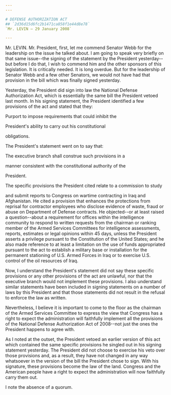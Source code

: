```yaml
---
---

# DEFENSE AUTHORIZATION ACT
## `2d36d15d6fc2b1471ca858f1e44d8e78`
`Mr. LEVIN — 29 January 2008`

---
```



Mr. LEVIN. Mr. President, first, let me commend Senator Webb for the 
leadership on the issue he talked about. I am going to speak very 
briefly on that same issue--the signing of the statement by the 
President yesterday--but before I do that, I wish to commend him and 
the other sponsors of this legislation. It is critically needed. It is 
long overdue. But for the leadership of Senator Webb and a few other 
Senators, we would not have had that provision in the bill which was 
finally signed yesterday.

Yesterday, the President did sign into law the National Defense 
Authorization Act, which is essentially the same bill the President 
vetoed last month. In his signing statement, the President identified a 
few provisions of the act and stated that they:




 Purport to impose requirements that could inhibit the 


 President's ability to carry out his constitutional 


 obligations.


The President's statement went on to say that:




 The executive branch shall construe such provisions in a 


 manner consistent with the constitutional authority of the 


 President.


The specific provisions the President cited relate to a commission to 
study


and submit reports to Congress on wartime contracting in Iraq and 
Afghanistan. He cited a provision that enhances the protections from 
reprisal for contractor employees who disclose evidence of waste, fraud 
or abuse on Department of Defense contracts. He objected--or at least 
raised a question--about a requirement for offices within the 
intelligence community to respond to written requests from the chairman 
or ranking member of the Armed Services Committees for intelligence 
assessments, reports, estimates or legal opinions within 45 days, 
unless the President asserts a privilege pursuant to the Constitution 
of the United States; and he also made reference to at least a 
limitation on the use of funds appropriated pursuant to the act to 
establish a military base or installation for the permanent stationing 
of U.S. Armed Forces in Iraq or to exercise U.S. control of the oil 
resources of Iraq.

Now, I understand the President's statement did not say these 
specific provisions or any other provisions of the act are unlawful, 
nor that the executive branch would not implement these provisions. I 
also understand similar statements have been included in signing 
statements on a number of laws by this President and that those 
statements did not result in the refusal to enforce the law as written.

Nevertheless, I believe it is important to come to the floor as the 
chairman of the Armed Services Committee to express the view that 
Congress has a right to expect the administration will faithfully 
implement all the provisions of the National Defense Authorization Act 
of 2008--not just the ones the President happens to agree with.

As I noted at the outset, the President vetoed an earlier version of 
this act which contained the same specific provisions he singled out in 
his signing statement yesterday. The President did not choose to 
exercise his veto over those provisions and, as a result, they have not 
changed in any way whatsoever in the version of the bill the President 
chose to sign. With his signature, these provisions become the law of 
the land. Congress and the American people have a right to expect the 
administration will now faithfully carry them out.

I note the absence of a quorum.